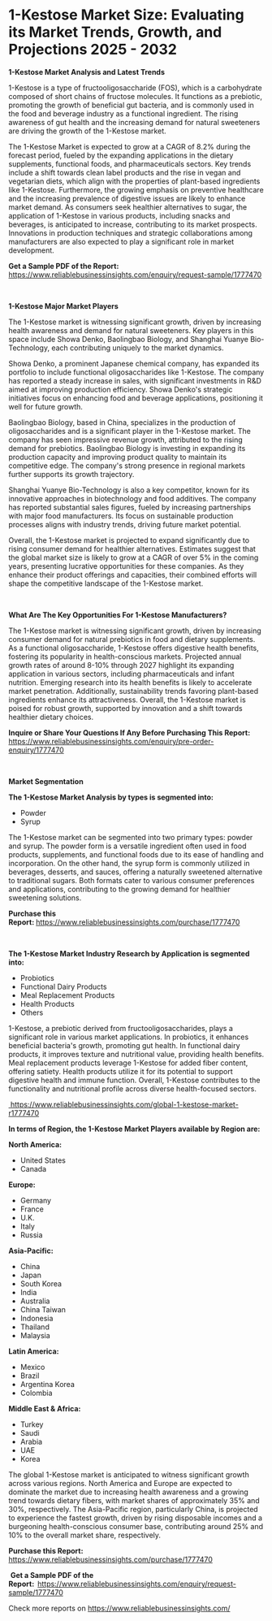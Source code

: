 <p><h1>1-Kestose Market Size: Evaluating its Market Trends, Growth, and Projections 2025 - 2032</h1></p><p><strong>1-Kestose Market Analysis and Latest Trends</strong></p>
<p><p>1-Kestose is a type of fructooligosaccharide (FOS), which is a carbohydrate composed of short chains of fructose molecules. It functions as a prebiotic, promoting the growth of beneficial gut bacteria, and is commonly used in the food and beverage industry as a functional ingredient. The rising awareness of gut health and the increasing demand for natural sweeteners are driving the growth of the 1-Kestose market.</p><p>The 1-Kestose Market is expected to grow at a CAGR of 8.2% during the forecast period, fueled by the expanding applications in the dietary supplements, functional foods, and pharmaceuticals sectors. Key trends include a shift towards clean label products and the rise in vegan and vegetarian diets, which align with the properties of plant-based ingredients like 1-Kestose. Furthermore, the growing emphasis on preventive healthcare and the increasing prevalence of digestive issues are likely to enhance market demand. As consumers seek healthier alternatives to sugar, the application of 1-Kestose in various products, including snacks and beverages, is anticipated to increase, contributing to its market prospects. Innovations in production techniques and strategic collaborations among manufacturers are also expected to play a significant role in market development.</p></p>
<p><strong>Get a Sample PDF of the Report:&nbsp;</strong> <a href="https://www.reliablebusinessinsights.com/enquiry/request-sample/1777470?utm_campaign=2190&utm_medium=2&utm_source=Github&utm_content=ia&utm_term=03042025&utm_id=1-kestose">https://www.reliablebusinessinsights.com/enquiry/request-sample/1777470</a></p>
<p>&nbsp;</p>
<p><strong>1-Kestose Major Market Players</strong></p>
<p><p>The 1-Kestose market is witnessing significant growth, driven by increasing health awareness and demand for natural sweeteners. Key players in this space include Showa Denko, Baolingbao Biology, and Shanghai Yuanye Bio-Technology, each contributing uniquely to the market dynamics.</p><p>Showa Denko, a prominent Japanese chemical company, has expanded its portfolio to include functional oligosaccharides like 1-Kestose. The company has reported a steady increase in sales, with significant investments in R&D aimed at improving production efficiency. Showa Denko's strategic initiatives focus on enhancing food and beverage applications, positioning it well for future growth.</p><p>Baolingbao Biology, based in China, specializes in the production of oligosaccharides and is a significant player in the 1-Kestose market. The company has seen impressive revenue growth, attributed to the rising demand for prebiotics. Baolingbao Biology is investing in expanding its production capacity and improving product quality to maintain its competitive edge. The company's strong presence in regional markets further supports its growth trajectory.</p><p>Shanghai Yuanye Bio-Technology is also a key competitor, known for its innovative approaches in biotechnology and food additives. The company has reported substantial sales figures, fueled by increasing partnerships with major food manufacturers. Its focus on sustainable production processes aligns with industry trends, driving future market potential.</p><p>Overall, the 1-Kestose market is projected to expand significantly due to rising consumer demand for healthier alternatives. Estimates suggest that the global market size is likely to grow at a CAGR of over 5% in the coming years, presenting lucrative opportunities for these companies. As they enhance their product offerings and capacities, their combined efforts will shape the competitive landscape of the 1-Kestose market.</p></p>
<p>&nbsp;</p>
<p><strong>What Are The Key Opportunities For 1-Kestose Manufacturers?</strong></p>
<p><p>The 1-Kestose market is witnessing significant growth, driven by increasing consumer demand for natural prebiotics in food and dietary supplements. As a functional oligosaccharide, 1-Kestose offers digestive health benefits, fostering its popularity in health-conscious markets. Projected annual growth rates of around 8-10% through 2027 highlight its expanding application in various sectors, including pharmaceuticals and infant nutrition. Emerging research into its health benefits is likely to accelerate market penetration. Additionally, sustainability trends favoring plant-based ingredients enhance its attractiveness. Overall, the 1-Kestose market is poised for robust growth, supported by innovation and a shift towards healthier dietary choices.</p></p>
<p><strong>Inquire or Share Your Questions If Any Before Purchasing This Report:</strong> <a href="https://www.reliablebusinessinsights.com/enquiry/pre-order-enquiry/1777470?utm_campaign=2190&utm_medium=2&utm_source=Github&utm_content=ia&utm_term=03042025&utm_id=1-kestose">https://www.reliablebusinessinsights.com/enquiry/pre-order-enquiry/1777470</a></p>
<p>&nbsp;</p>
<p><strong>Market Segmentation</strong></p>
<p><strong>The 1-Kestose Market Analysis by types is segmented into:</strong></p>
<p><ul><li>Powder</li><li>Syrup</li></ul></p>
<p><p>The 1-Kestose market can be segmented into two primary types: powder and syrup. The powder form is a versatile ingredient often used in food products, supplements, and functional foods due to its ease of handling and incorporation. On the other hand, the syrup form is commonly utilized in beverages, desserts, and sauces, offering a naturally sweetened alternative to traditional sugars. Both formats cater to various consumer preferences and applications, contributing to the growing demand for healthier sweetening solutions.</p></p>
<p><strong>Purchase this Report:&nbsp;</strong><a href="https://www.reliablebusinessinsights.com/purchase/1777470?utm_campaign=2190&utm_medium=2&utm_source=Github&utm_content=ia&utm_term=03042025&utm_id=1-kestose">https://www.reliablebusinessinsights.com/purchase/1777470</a></p>
<p>&nbsp;</p>
<p><strong>The 1-Kestose Market Industry Research by Application is segmented into:</strong></p>
<p><ul><li>Probiotics</li><li>Functional Dairy Products</li><li>Meal Replacement Products</li><li>Health Products</li><li>Others</li></ul></p>
<p><p>1-Kestose, a prebiotic derived from fructooligosaccharides, plays a significant role in various market applications. In probiotics, it enhances beneficial bacteria's growth, promoting gut health. In functional dairy products, it improves texture and nutritional value, providing health benefits. Meal replacement products leverage 1-Kestose for added fiber content, offering satiety. Health products utilize it for its potential to support digestive health and immune function. Overall, 1-Kestose contributes to the functionality and nutritional profile across diverse health-focused sectors.</p></p>
<p><a href="https://www.reliablebusinessinsights.com/global-1-kestose-market-r1777470?utm_campaign=2190&utm_medium=2&utm_source=Github&utm_content=ia&utm_term=03042025&utm_id=1-kestose">&nbsp;https://www.reliablebusinessinsights.com/global-1-kestose-market-r1777470</a></p>
<p><strong>In terms of Region, the 1-Kestose Market Players available by Region are:</strong></p>
<p>
    <p> <strong> North America: </strong>
        <ul>
            <li>United States</li>
            <li>Canada</li>
        </ul>
        </p> 
    <p> <strong> Europe: </strong>
        <ul>
            <li>Germany</li>
            <li>France</li>
            <li>U.K.</li>
            <li>Italy</li>
            <li>Russia</li>
        </ul>
        </p> 
    <p> <strong> Asia-Pacific: </strong>
        <ul>
            <li>China</li>
            <li>Japan</li>
            <li>South Korea</li>
            <li>India</li>
            <li>Australia</li>
            <li>China Taiwan</li>
            <li>Indonesia</li>
            <li>Thailand</li>
            <li>Malaysia</li>
        </ul>
        </p> 
    <p> <strong> Latin America: </strong>
        <ul>
            <li>Mexico</li>
            <li>Brazil</li>
            <li>Argentina Korea</li>
            <li>Colombia</li>
        </ul>
        </p> 
    <p> <strong> Middle East & Africa: </strong>
        <ul>
            <li>Turkey</li>
            <li>Saudi</li>
            <li>Arabia</li>
            <li>UAE</li>
            <li>Korea</li>
        </ul>
    </p>
    </p>
<p><p>The global 1-Kestose market is anticipated to witness significant growth across various regions. North America and Europe are expected to dominate the market due to increasing health awareness and a growing trend towards dietary fibers, with market shares of approximately 35% and 30%, respectively. The Asia-Pacific region, particularly China, is projected to experience the fastest growth, driven by rising disposable incomes and a burgeoning health-conscious consumer base, contributing around 25% and 10% to the overall market share, respectively.</p></p>
<p><strong>Purchase this Report: </strong><a href="https://www.reliablebusinessinsights.com/purchase/1777470?utm_campaign=2190&utm_medium=2&utm_source=Github&utm_content=ia&utm_term=03042025&utm_id=1-kestose">https://www.reliablebusinessinsights.com/purchase/1777470</a></p>
<p>&nbsp;<strong>Get a Sample PDF of the Report:&nbsp;&nbsp;</strong><a href="https://www.reliablebusinessinsights.com/enquiry/request-sample/1777470?utm_campaign=2190&utm_medium=2&utm_source=Github&utm_content=ia&utm_term=03042025&utm_id=1-kestose">https://www.reliablebusinessinsights.com/enquiry/request-sample/1777470</a></p>
<p><strong></strong></p>
<p>Check more reports on <a href="https://www.reliablebusinessinsights.com/?utm_campaign=2190&utm_medium=2&utm_source=Github&utm_content=ia&utm_term=03042025&utm_id=1-kestose">https://www.reliablebusinessinsights.com/</a></p>